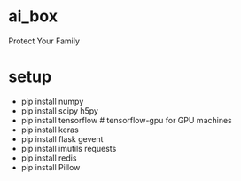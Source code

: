 # ai_box
Protect Your Family

# setup
- pip install numpy
- pip install scipy h5py
- pip install tensorflow # tensorflow-gpu for GPU machines
- pip install keras
- pip install flask gevent
- pip install imutils requests
- pip install redis
- pip install Pillow
